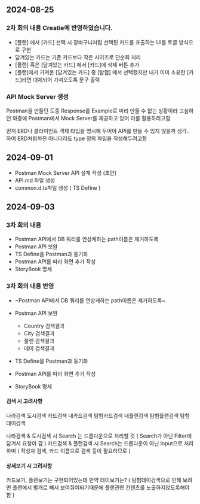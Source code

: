 ## 2024-08-25

### 2차 회의 내용 Creatie에 반영하였습니다.
- [플랜] 에서 [카드] 선택 시 장바구니처럼 선택된 카드를 표출하는 UI를 토글 방식으로 구현
- 담겨있는 카드는 기존 카드보다 작은 사이즈로 단순화 처리
- [플랜] 혹은 [담겨있는 카드] 에서 [카드]에 삭제 버튼 추가
- [플랜]에서 가져온 [담겨있는 카드] 중 [탐험] 에서 선택했지만 내가 이미 소유한 [카드]라면 대체되어 가져오도록 문구 출력

### API Mock Server 생성

Postman을 만들던 도중 Response를 Example로 미리 만들 수 없는 상황이라 고심하던 와중에 Postman에서 Mock Server를 제공하고 있어
이를 활용하려고함

먼저 ERD나 클라이언트 객체 타입을 명시해 두어야 API를 만들 수 있지 않을까 생각..하여 ERD처럼까진 아니더라도 type 정의 파일을 작성해두려고함

## 2024-09-01
- Postman Mock Server API 설계 작성 (초안)
- API.md 파일 생성
- common.d.ts파일 생성 ( TS Define )

## 2024-09-03

### 3차 회의 내용
- Postman API에서 DB 쿼리를 연상케하는 path이름은 제거하도록
- Postman API 보완
- TS Define을 Postman과 동기화
- Postman API를 따라 화면 추가 작성
- StoryBook 명세

### 3차 회의 내용 반영
- ~Postman API에서 DB 쿼리를 연상케하는 path이름은 제거하도록~

- Postman API 보완
  - Country 검색결과
  - City 검색결과
  - 플랜 검색결과
  - 데이 검색결과

- TS Define을 Postman과 동기화
- Postman API를 따라 화면 추가 작성
- StoryBook 명세

#### 검색 시 고려사항

나라검색
도시검색
카드검색
내카드검색
탐험카드검색
내플랜검색
탐험플랜검색
탐험데이검색

나라검색 & 도시검색 시 Search 는 드롭다운으로 처리할 것 ( Search가 아닌 Filter에 담겨서 요청이 감 )
카드검색 & 플랜검색 시 Search는 드롭다운이 아닌 Input으로 처리하며 ( 작성자 검색, 카드 이름으로 검색 등이 필요하므로 )

#### 상세보기 시 고려사항

카드보기, 플랜보기는 구현되어있는데 만약 데이보기는? ( 탐험데이검색으로 인해 보려면 플랜에서 별개로 빼서 보여줘야되기때문에 플랜관련 컨텐츠를 노출하지않도록해야함 )